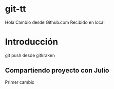 # git-tt

Hola
Cambio desde Github.com
Recibido en local

# Introducción

git push desde gitkraken

## Compartiendo proyecto con Julio

Primer cambio